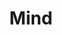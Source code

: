 ---
title: Mind
layout: collection
permalink: /mind/
collection: mind
entries_layout: grid
classes: wide
author_profile: true
sort_by: date
sort_order: reverse
---